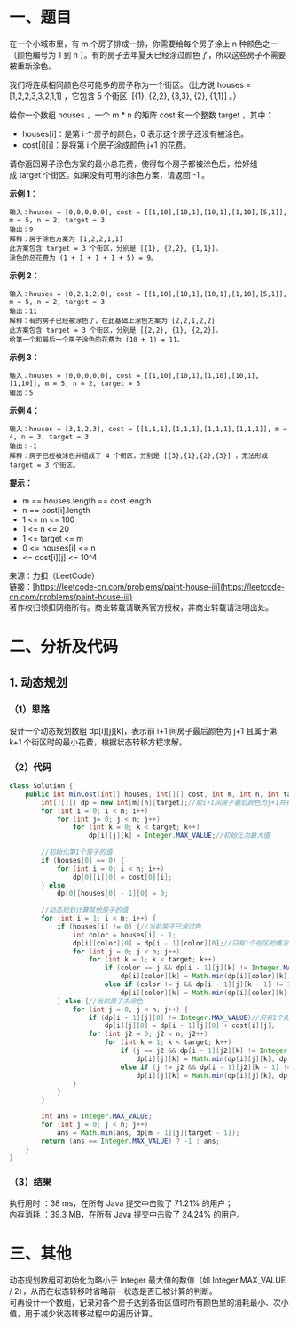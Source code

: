 # 一、题目
在一个小城市里，有 m 个房子排成一排，你需要给每个房子涂上 n 种颜色之一（颜色编号为 1 到 n ）。有的房子去年夏天已经涂过颜色了，所以这些房子不需要被重新涂色。       
       
我们将连续相同颜色尽可能多的房子称为一个街区。（比方说 houses = [1,2,2,3,3,2,1,1] ，它包含 5 个街区  [{1}, {2,2}, {3,3}, {2}, {1,1}] 。）      
       
给你一个数组 houses ，一个 m * n 的矩阵 cost 和一个整数 target ，其中：      
- houses[i]：是第 i 个房子的颜色，0 表示这个房子还没有被涂色。
- cost[i][j]：是将第 i 个房子涂成颜色 j+1 的花费。
       
       
请你返回房子涂色方案的最小总花费，使得每个房子都被涂色后，恰好组成 target 个街区。如果没有可用的涂色方案，请返回 -1 。           
         
**示例 1：**       
```
输入：houses = [0,0,0,0,0], cost = [[1,10],[10,1],[10,1],[1,10],[5,1]], m = 5, n = 2, target = 3
输出：9
解释：房子涂色方案为 [1,2,2,1,1]
此方案包含 target = 3 个街区，分别是 [{1}, {2,2}, {1,1}]。
涂色的总花费为 (1 + 1 + 1 + 1 + 5) = 9。
```
**示例 2：**      
```
输入：houses = [0,2,1,2,0], cost = [[1,10],[10,1],[10,1],[1,10],[5,1]], m = 5, n = 2, target = 3
输出：11
解释：有的房子已经被涂色了，在此基础上涂色方案为 [2,2,1,2,2]
此方案包含 target = 3 个街区，分别是 [{2,2}, {1}, {2,2}]。
给第一个和最后一个房子涂色的花费为 (10 + 1) = 11。
```
**示例 3：**    
```
输入：houses = [0,0,0,0,0], cost = [[1,10],[10,1],[1,10],[10,1],[1,10]], m = 5, n = 2, target = 5
输出：5
```
**示例 4：**     
```
输入：houses = [3,1,2,3], cost = [[1,1,1],[1,1,1],[1,1,1],[1,1,1]], m = 4, n = 3, target = 3
输出：-1
解释：房子已经被涂色并组成了 4 个街区，分别是 [{3},{1},{2},{3}] ，无法形成 target = 3 个街区。
```
**提示：**      
- m == houses.length == cost.length
- n == cost[i].length
- 1 <= m <= 100
- 1 <= n <= 20
- 1 <= target <= m
- 0 <= houses[i] <= n
-  <= cost[i][j] <= 10^4
        
        
来源：力扣（LeetCode）       
链接：[https://leetcode-cn.com/problems/paint-house-iii](https://leetcode-cn.com/problems/paint-house-iii)      
著作权归领扣网络所有。商业转载请联系官方授权，非商业转载请注明出处。         
# 二、分析及代码    
## 1. 动态规划
### （1）思路
设计一个动态规划数组 dp[i][j][k]，表示前 i+1 间房子最后颜色为 j+1 且属于第 k+1 个街区时的最小花费，根据状态转移方程求解。       
### （2）代码
```java
class Solution {
    public int minCost(int[] houses, int[][] cost, int m, int n, int target) {
        int[][][] dp = new int[m][n][target];//前i+1间房子最后颜色为j+1共有k+1个街区时的最小花费
        for (int i = 0; i < m; i++)
            for (int j= 0; j < n; j++)
                for (int k = 0; k < target; k++)
                    dp[i][j][k] = Integer.MAX_VALUE;//初始化为最大值
        
        //初始化第1个房子的值
        if (houses[0] == 0) {
            for (int i = 0; i < n; i++)
                dp[0][i][0] = cost[0][i];
        } else
            dp[0][houses[0] - 1][0] = 0;
        
        //动态规划计算其他房子的值
        for (int i = 1; i < m; i++) {
            if (houses[i] != 0) {//当前房子已涂过色
                int color = houses[i] - 1;
                dp[i][color][0] = dp[i - 1][color][0];//只有1个街区的情况单独处理
                for (int j = 0; j < n; j++)
                    for (int k = 1; k < target; k++)
                        if (color == j && dp[i - 1][j][k] != Integer.MAX_VALUE)//与上一房子颜色相同
                            dp[i][color][k] = Math.min(dp[i][color][k], dp[i - 1][j][k]);
                        else if (color != j && dp[i - 1][j][k - 1] != Integer.MAX_VALUE)//与上一房子颜色不同
                            dp[i][color][k] = Math.min(dp[i][color][k], dp[i - 1][j][k - 1]);
            } else {//当前房子未涂色
                for (int j = 0; j < n; j++) {
                    if (dp[i - 1][j][0] != Integer.MAX_VALUE)//只有1个街区的情况单独处理
                        dp[i][j][0] = dp[i - 1][j][0] + cost[i][j];
                    for (int j2 = 0; j2 < n; j2++)
                        for (int k = 1; k < target; k++)
                            if (j == j2 && dp[i - 1][j2][k] != Integer.MAX_VALUE)//与上一房子颜色相同
                                dp[i][j][k] = Math.min(dp[i][j][k], dp[i - 1][j2][k] + cost[i][j]);
                            else if (j != j2 && dp[i - 1][j2][k - 1] != Integer.MAX_VALUE)//与上一房子颜色不同
                                dp[i][j][k] = Math.min(dp[i][j][k], dp[i - 1][j2][k - 1] + cost[i][j]);
                }
            }
        }

        int ans = Integer.MAX_VALUE;
        for (int j = 0; j < n; j++)
            ans = Math.min(ans, dp[m - 1][j][target - 1]);
        return (ans == Integer.MAX_VALUE) ? -1 : ans;      
    }
}
```
### （3）结果
执行用时 ：38 ms，在所有 Java 提交中击败了 71.21% 的用户；    
内存消耗 ：39.3 MB，在所有 Java 提交中击败了 24.24% 的用户。      
# 三、其他
动态规划数组可初始化为略小于 Integer 最大值的数值（如 Integer.MAX_VALUE / 2），从而在状态转移时省略前一状态是否已被计算的判断。      
可再设计一个数组，记录对各个房子达到各街区值时所有颜色里的消耗最小、次小值，用于减少状态转移过程中的遍历计算。      
